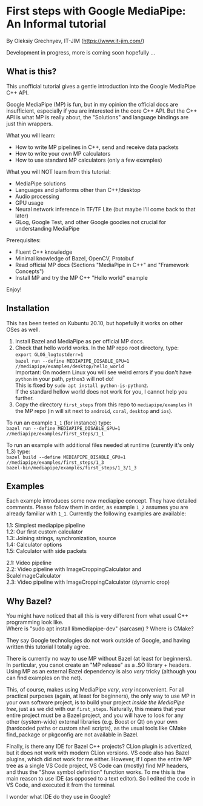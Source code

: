 First steps with Google MediaPipe: An Informal tutorial
========

By Oleksiy Grechnyev, IT-JIM (https://www.it-jim.com/)  

Development in progress, more is coming soon hopefully ...  

What is this?
-----------

This unofficial tutorial gives a gentle introduction into the Google MediaPipe C++ API.

Google MediaPipe (MP) is fun, but in my opinion the official docs are insufficient,
especially if you are interested in the core C++ API. But the C++ API is what MP is
really about, the "Solutions" and language bindings are just thin wrappers. 

What you will learn:  
* How to write MP pipelines in C++, send and receive data packets  
* How to write your own MP calculators  
* How to use standard MP calculators (only a few examples)  

What you will NOT learn from this tutorial:  
* MediaPipe solutions  
* Languages and platforms other than C++/desktop  
* Audio processing  
* GPU usage  
* Neural network inference in TF/TF Lite (but maybe I'll come back to that later)  
* GLog, Google Test, and other Google goodies not crucial for understanding MediaPipe  


Prerequisites:  
* Fluent C++ knowledge  
* Minimal knowledge of Bazel, OpenCV, Protobuf  
* Read official MP docs (Sections "MediaPipe in C++" and "Framework Concepts")  
* Install MP and try the MP C++ "Hello world" example

Enjoy!

Installation
------------

This has been tested on Kubuntu 20.10, but hopefully it works on other OSes as well.

1. Install Bazel and MediaPipe as per official MP docs.  
2. Check that hello world works. In the MP repo root directory, type:  
`export GLOG_logtostderr=1`  
`bazel run --define MEDIAPIPE_DISABLE_GPU=1 //mediapipe/examples/desktop/hello_world`  
Important: On modern Linux you will see weird errors if you don't have `python` in your path, `python3` will not do!  
This is fixed by `sudo apt install python-is-python2`.  
If the standard hellow world does not work for you, I cannot help you further.  
3. Copy the directory `first_steps` from this repo to `mediapipe/examples` in the MP repo (in will sit next to `android`, `coral`, `desktop` and `ios`).

To run an example `1_1` (for instance) type:  
`bazel run --define MEDIAPIPE_DISABLE_GPU=1 //mediapipe/examples/first_steps/1_1`  

To run an example with additional files needed at runtime (curently it's only 1_3) type:  
`bazel build --define MEDIAPIPE_DISABLE_GPU=1 //mediapipe/examples/first_steps/1_3`  
`bazel-bin/mediapipe/examples/first_steps/1_3/1_3`  

Examples
---------

Each example introduces some new mediapipe concept. They have detailed comments. Please follow them in order, as
example `1_2` assumes you are already familiar with `1_1`. Currently the following examples are available:

1.1: Simplest mediapipe pipeline  
1.2: Our first custom calculator  
1.3: Joining strings, synchronization, source  
1.4: Calculator options  
1.5: Calculator with side packets  

2.1: Video pipeline  
2.2: Video pipeline with ImageCroppingCalculator and ScaleImageCalculator  
2.3: Video pipeline with ImageCroppingCalculator (dynamic crop)  

Why Bazel?
--------

You might have noticed that all this is very different from what usual C++ programming look like.  
Where is "sudo apt install libmediapipe-dev" (sarcasm) ? Where is CMake?  

They say Google technologies do not work outside of Google, and having written this tutorial I totally agree.  

There is currently no way to use MP without Bazel (at least for beginners). In particular, you canot
create an "MP release" as a .SO library + headers. Using MP as an external
Bazel dependency is also *very* tricky (although you can find examples on the net).

This, of course, makes using MediaPipe *very*, *very* inconvenient. For all practical purposes (again, at least for beginners),
the only way to use MP in your own software project, is to build your project *inside the MediaPipe tree*, just
as we did with our `first_steps`. Naturally, this means that your entire project must be a Bazel project,
and you will have to look for any other (system-wide) external libraries (e.g. Boost or Qt) on your own (hardcoded paths or
custom shell scripts), as the usual tools like CMake find_package or pkgconfig are not available in Bazel.

Finally, is there any IDE for Bazel C++ projects? CLion plugin is advertized, but it does not work with modern CLion versions.
VS code also has Bazel plugins, which did not work for me either. However, if I open the entire MP tree as a single
VS Code project, VS Code can (mostly) find MP headers, and thus the "Show symbol definition" function works.
To me this is the main reason to use IDE (as opposed to a text editor). So I edited the code in VS Code, and executed it from the terminal.

I wonder what IDE do they use in Google?
